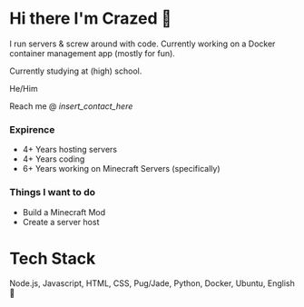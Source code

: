 # Hi there I'm Crazed 👋
I run servers & screw around with code. Currently working on a Docker container management app (mostly for fun).

Currently studying at (high) school.

He/Him

Reach me @ _insert_contact_here_

### Expirence

+ 4+ Years hosting servers
+ 4+ Years coding
+ 6+ Years working on Minecraft Servers (specifically)

### Things I want to do

+ Build a Minecraft Mod
+ Create a server host

# Tech Stack
Node.js, Javascript, HTML, CSS, Pug/Jade, Python, Docker, Ubuntu, English 🤔




<!--
**crazeddd/crazeddd** is a ✨ _special_ ✨ repository because its `README.md` (this file) appears on your GitHub profile.

Here are some ideas to get you started:

- 🔭 I’m currently working on ...
- 🌱 I’m currently learning ...
- 👯 I’m looking to collaborate on ...
- 🤔 I’m looking for help with ...
- 💬 Ask me about ...
- 📫 How to reach me: ...
- 😄 Pronouns: ...
- ⚡ Fun fact: ...
-->
